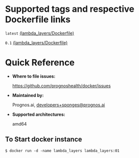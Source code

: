 # Supported tags and respective Dockerfile links

`latest` [(lambda_layers/Dockerfile)](https://github.com/prognoshealth/docker/blob/master/lambda_layers/Dockerfile)

`0.1` [(lambda_layers/Dockerfile)](https://github.com/prognoshealth/docker/blob/lambda_layers_0.1/lambda_layers/Dockerfile)

# Quick Reference
- **Where to file issues:**

    https://github.com/prognoshealth/docker/issues
    
- **Maintained by:**

    Prognos.ai, developers+sponges@prognos.ai

- **Supported architectures:**

    amd64

## To Start docker instance

```
$ docker run -d -name lambda_layers lambda_layers:01
```